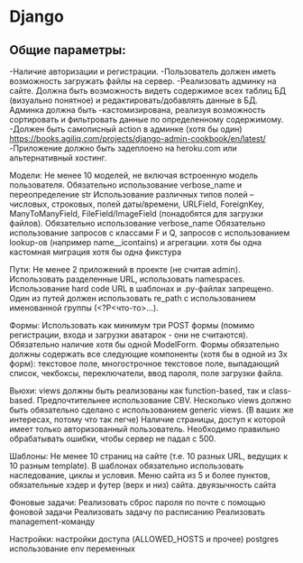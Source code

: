 # Django
## Общие параметры:
-Наличие авторизации и регистрации.
-Пользователь должен иметь возможность загружать файлы на сервер.
-Реализовать админку на сайте. Должна быть возможность видеть содержимое всех таблиц БД (визуально понятное) и редактировать/добавлять данные в БД. Админка должна быть -кастомизирована, реализуя возможность сортировать и фильтровать данные по определенному содержимому.
-Должен быть самописный action в админке (хотя бы один) https://books.agiliq.com/projects/django-admin-cookbook/en/latest/ 
-Приложение должно быть задеплоено на heroku.com или альтернативный хостинг.


Модели:
Не менее 10 моделей, не включая встроенную модель пользователя. Обязательно использование verbose_name и переопределение str
Использование различных типов полей – числовых, строковых, полей даты/времени, URLField, ForeignKey, ManyToManyField, FileField/ImageField (понадобятся для загрузки файлов). Обязательно использование verbose_name
Обязательно использование запросов с классами F и Q, запросов с использованием lookup-ов (например name__icontains) и агрегации.
хотя бы одна кастомная миграция
хотя бы одна фикстура 

Пути:
Не менее 2 приложений в проекте (не считая admin). Использовать разделенные URL, использовать namespaces.
Использование hard code URL в шаблонах и .py-файлах запрещено.
Один из путей должен использовать re_path с использованием именованной группы (<?P<что-то>...).

Формы:
Использовать как минимум три POST формы (помимо регистрации, входа и загрузки аватарок - они не считаются).
Обязательно наличие хотя бы одной ModelForm.
Формы обязательно должны содержать все следующие компоненты (хотя бы в одной из 3х форм): текстовое поле, многострочное текстовое поле, выпадающий список, чекбоксы, переключатели, ввод пароля, поле загрузки файла.

Вьюхи:
views должны быть реализованы как function-based, так и class-based. Предпочтительнее использование CBV. Несколько views должно быть обязательно сделано с использованием generic views. (В ваших же интересах, потому что так легче)
Наличие страницы, доступ к которой имеет только авторизованный пользователь.
Необходимо правильно обрабатывать ошибки, чтобы сервер не падал с 500.

Шаблоны:
Не менее 10 страниц на сайте (т.е. 10 разных URL, ведущих к 10 разным template). В шаблонах обязательно использовать наследование, циклы и условия.
Меню сайта из 5 и более пунктов, обязательные хэдер и футер (верх и низ) сайта.
двуязычность сайта

Фоновые задачи:
Реализовать сброс пароля по почте с помощью фоновой задачи
Реализовать задачу по расписанию
Реализовать management-команду

Настройки: 
настройки доступа (ALLOWED_HOSTS и прочее)
postgres
использование env переменных

